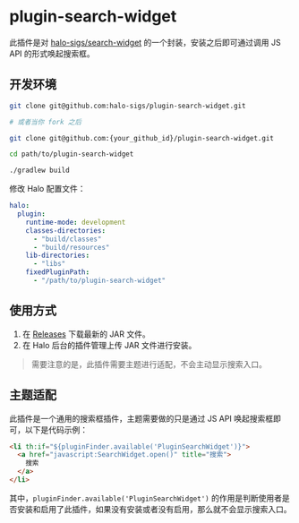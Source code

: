 # plugin-search-widget

此插件是对 [halo-sigs/search-widget](https://github.com/halo-sigs/search-widget) 的一个封装，安装之后即可通过调用 JS API 的形式唤起搜索框。

## 开发环境

```bash
git clone git@github.com:halo-sigs/plugin-search-widget.git

# 或者当你 fork 之后

git clone git@github.com:{your_github_id}/plugin-search-widget.git
```

```bash
cd path/to/plugin-search-widget
```

```bash
./gradlew build
```

修改 Halo 配置文件：

```yaml
halo:
  plugin:
    runtime-mode: development
    classes-directories:
      - "build/classes"
      - "build/resources"
    lib-directories:
      - "libs"
    fixedPluginPath:
      - "/path/to/plugin-search-widget"
```

## 使用方式

1. 在 [Releases](https://github.com/halo-sigs/plugin-search-widget/releases) 下载最新的 JAR 文件。
2. 在 Halo 后台的插件管理上传 JAR 文件进行安装。

> 需要注意的是，此插件需要主题进行适配，不会主动显示搜索入口。

## 主题适配

此插件是一个通用的搜索框插件，主题需要做的只是通过 JS API 唤起搜索框即可，以下是代码示例：

```html
<li th:if="${pluginFinder.available('PluginSearchWidget')}">
  <a href="javascript:SearchWidget.open()" title="搜索">
    搜索
  </a>
</li>
```

其中，`pluginFinder.available('PluginSearchWidget')` 的作用是判断使用者是否安装和启用了此插件，如果没有安装或者没有启用，那么就不会显示搜索入口。
